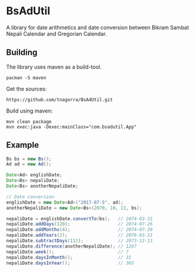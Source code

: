 # BsAdUtil

A library for date arithmetics and date conversion between Bikram Sambat Nepali Calendar and Gregorian Calendar.

## Building

The library uses maven as a build-tool.

    pacman -S maven

Get the sources:

    https://github.com/tnagorra/BsAdUtil.git

Build using maven:

    mvn clean package
    mvn exec:java -Dexec:mainClass="com.bsadutil.App"

## Example

```java
Bs bs = new Bs();
Ad ad = new Ad();

Date<Ad> englishDate;
Date<Bs> nepaliDate;
Date<Bs> anotherNepaliDate;

// Date conversion
englishDate = new Date<Ad>("2017-07-5", ad);
anotherNepaliDate = new Date<Bs>(2070, 10, 11, bs);

nepaliDate = englishDate.convertTo(bs);   // 2074-03-31
nepaliDate.addDays(120);                  // 2074-07-26
nepaliDate.addMonths(4);                  // 2074-07-30
nepaliDate.addYears(2);                   // 2076-03-31
nepaliDate.subtractDays(111);             // 2073-12-13
nepaliDate.difference(anotherNepaliDate); // 1267
nepaliDate.week();                        // 7
nepaliDate.daysInMonth();                 // 31
nepaliDate.daysInYear();                  // 365
```
